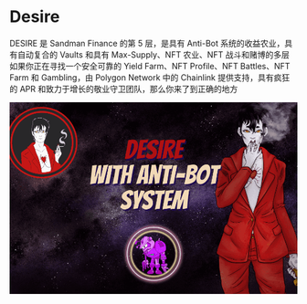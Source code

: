 # Desire

DESIRE 是 Sandman Finance 的第 5 层，是具有 Anti-Bot 系统的收益农业，具有自动复合的 Vaults 和具有 Max-Supply、NFT 农业、NFT 战斗和赌博的多层
如果你正在寻找一个安全可靠的 Yield Farm、NFT Profile、NFT Battles、NFT Farm 和 Gambling，由 Polygon Network 中的 Chainlink 提供支持，具有疯狂的 APR 和致力于增长的敬业守卫团队，那么你来了到正确的地方

![desire-dapp-defi-matic-image2_d3e1c77a95706c8d848a482cf89cd71d](desire-dapp-defi-matic-image2_d3e1c77a95706c8d848a482cf89cd71d.png)

